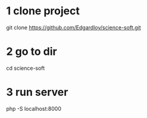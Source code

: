 # 1 clone project 
git clone https://github.com/Edgardloy/science-soft.git
# 2 go to dir 
cd science-soft
# 3 run server 
php -S localhost:8000
